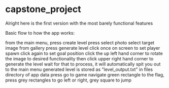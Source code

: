 # capstone_project
Alright here is the first version with the most barely functional features

Basic flow to how the app works:

from the main menu, press create level 
press select photo
select target image from gallery
press generate level
click once on screen to set player spawn
click again to set goal position
click the up left hand corner to rotate the image to desired functionality
then click upper right hand corner to generate the level
wait for that to process, it will automatically spit you out to the main menu
generated level is stored as "level_output.txt" in files directory of app data
press go to game
navigate green rectangle to the flag, press grey rectangles to go left or right, grey square to jump
